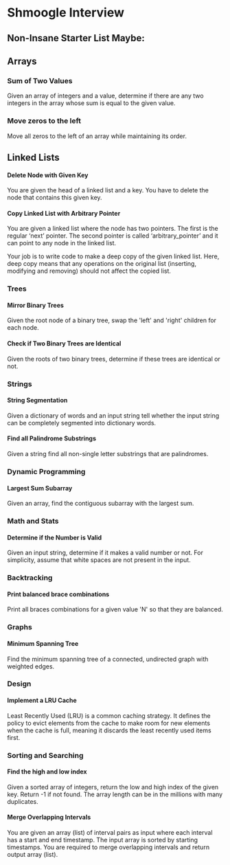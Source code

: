 # Shmoogle Interview

## Non-Insane Starter List Maybe:

## Arrays

### Sum of Two Values

Given an array of integers and a value, determine if there are any two integers in the array whose sum is equal to the given value.


### Move zeros to the left

Move all zeros to the left of an array while maintaining its order.


## Linked Lists

#### Delete Node with Given Key

You are given the head of a linked list and a key. You have to delete the node that contains this given key.


#### Copy Linked List with Arbitrary Pointer

You are given a linked list where the node has two pointers. The first is the regular ‘next’ pointer. The second pointer is called ‘arbitrary_pointer’ and it can point to any node in the linked list.
 
Your job is to write code to make a deep copy of the given linked list. Here, deep copy means that any operations on the original list (inserting, modifying and removing) should not affect the copied list.


### Trees

#### Mirror Binary Trees

Given the root node of a binary tree, swap the 'left' and 'right' children for each node. 


#### Check if Two Binary Trees are Identical

Given the roots of two binary trees, determine if these trees are identical or not.


### Strings

#### String Segmentation

Given a dictionary of words and an input string tell whether the input string can be completely segmented into dictionary words.


#### Find all Palindrome Substrings

Given a string find all non-single letter substrings that are palindromes.


### Dynamic Programming

#### Largest Sum Subarray

Given an array, find the contiguous subarray with the largest sum.


### Math and Stats

#### Determine if the Number is Valid

Given an input string, determine if it makes a valid number or not. For simplicity, assume that white spaces are not present in the input.


### Backtracking

#### Print balanced brace combinations

Print all braces combinations for a given value 'N' so that they are balanced.


### Graphs

#### Minimum Spanning Tree

Find the minimum spanning tree of a connected, undirected graph with weighted edges.


### Design

#### Implement a LRU Cache

Least Recently Used (LRU) is a common caching strategy. It defines the policy to evict elements from the cache to make room for new elements when the cache is full, meaning it discards the least recently used items first.


### Sorting and Searching

#### Find the high and low index

Given a sorted array of integers, return the low and high index of the given key. Return -1 if not found. The array length can be in the millions with many duplicates.


#### Merge Overlapping Intervals

You are given an array (list) of interval pairs as input where each interval has a start and end timestamp. The input array is sorted by starting timestamps. You are required to merge overlapping intervals and return output array (list).
